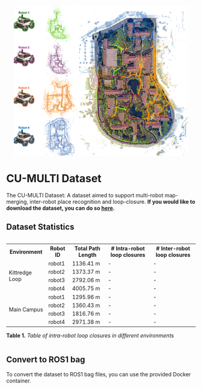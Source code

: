 <p align="center">
  <img src="./assets/banner_light.png" alt="banner" height="400">
</p>

# CU-MULTI Dataset
The CU-MULTI Dataset: A dataset aimed to support multi-robot map-merging, inter-robot place recognition and loop-closure. **If you would like to download the dataset, you can do so [here](https://drive.google.com/drive/folders/1lrhCDy2flNDyyPkKeTmA8tNgFj4JxSwi?usp=sharing).**

## Dataset Statistics
<div style="display: flex; justify-content: center;">
  <div>
    <table>
      <tr>
        <th>Environment</th>
        <th>Robot ID</th>
        <th>Total Path Length</th>
        <th># Intra-robot loop closures</th>
        <th># Inter-robot loop closures</th>
      </tr>
      <tr>
        <td rowspan="4">Kittredge Loop</td>
        <td>robot1</td>
        <td>1136.41 m</td>
        <td>-</td>
        <td>-</td>
      </tr>
      <tr>
        <td>robot2</td>
        <td>1373.37 m</td>
        <td>-</td>
        <td>-</td>
      </tr>
      <tr>
        <td>robot3</td>
        <td>2792.06 m</td>
        <td>-</td>
        <td>-</td>
      </tr>
      <tr>
        <td>robot4</td>
        <td>4005.75 m</td>
        <td>-</td>
        <td>-</td>
      </tr>
      <tr>
        <td rowspan="4">Main Campus</td>
        <td>robot1</td>
        <td>1295.96 m</td>
        <td>-</td>
        <td>-</td>
      </tr>
      <tr>
        <td>robot2</td>
        <td>1360.43 m</td>
        <td>-</td>
        <td>-</td>
      </tr>
      <tr>
        <td>robot3</td>
        <td>1816.76 m</td>
        <td>-</td>
        <td>-</td>
      </tr>
      <tr>
        <td>robot4</td>
        <td>2971.38 m</td>
        <td>-</td>
        <td>-</td>
      </tr>
    </table>
    <p><strong>Table 1.</strong> <em>Table of intra-robot loop closures in different environments</em></p>
  </div>
</div>

## Convert to ROS1 bag
 
To convert the dataset to ROS1 bag files, you can use the provided Docker container. 